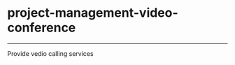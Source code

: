 ﻿# project-management-video-conference

--------------------------------------------
Provide vedio calling services
